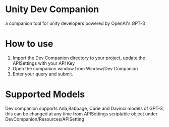 # Unity Dev Companion
 a companion tool for unity developers powered by OpenAI's GPT-3
 
# How to use
 1. Import the Dev Companion directory to your project, update the APISettings with your API Key
 2. Open the companion window from Window/Dev Companion
 3. Enter your query and submit.

# Supported Models
 Dev companion supports Ada,Babbage, Curie and Davinci models of GPT-3, this can be changed at any time
 from APISettings scriptable object under DevCompanion/Resources/APISetting
